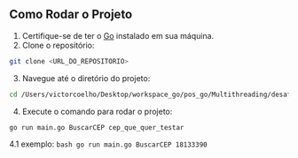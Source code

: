 ## Como Rodar o Projeto

1. Certifique-se de ter o [Go](https://golang.org/) instalado em sua máquina.
2. Clone o repositório:

```bash
git clone <URL_DO_REPOSITORIO>
```

3. Navegue até o diretório do projeto:

```bash
cd /Users/victorcoelho/Desktop/workspace_go/pos_go/Multithreading/desafio-cep
```

4. Execute o comando para rodar o projeto:

```bash
go run main.go BuscarCEP cep_que_quer_testar
```

4.1 exemplo:
`bash
       go run main.go BuscarCEP 18133390
    `
